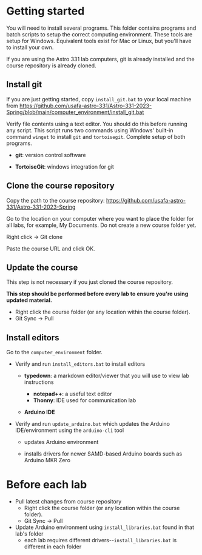 # Getting started

You will need to install several programs. This folder contains programs and batch scripts to setup the correct computing environment. These tools are setup for Windows. Equivalent tools exist for Mac or Linux, but you'll have to install your own. 

If you are using the Astro 331 lab computers, git is already installed and the course repository is already cloned. 



## Install git

If you are just getting started, copy `install_git.bat` to your local machine from https://github.com/usafa-astro-331/Astro-331-2023-Spring/blob/main/computer_environment/install_git.bat

Verify file contents using a text editor. You should do this before running any script. This script runs two commands using Windows' built-in command `winget` to install `git` and `tortoisegit`.  Complete setup of both programs. 

- **git**: version control software

- **TortoiseGit**: windows integration for git



## Clone the course repository

Copy the path to the course repository: https://github.com/usafa-astro-331/Astro-331-2023-Spring

Go to the location on your computer where you want to place the folder for all labs, for example, My Documents. Do not create a new course folder yet. 

Right click -> Git clone

Paste the course URL and click OK. 



## Update the course

This step is not necessary if you just cloned the course repository. 

**This step should be performed before every lab to ensure you're using updated material.** 

- Right click the course folder (or any location within the course folder). 
- Git Sync -> Pull



## Install editors

Go to the `computer_environment` folder. 

- Verify and run `install_editors.bat` to install editors

  - **typedown**: a markdown editor/viewer that you will use to view lab instructions
  
  
    - **notepad++**: a useful text editor
    - **Thonny**: IDE used for communication lab
  
  - **Arduino IDE**
  
- Verify and run `update_arduino.bat` which updates the Arduino IDE/environment using the `arduino-cli` tool

  - updates Arduino environment

  - installs drivers for newer SAMD-based Arduino boards such as Arduino MKR Zero




# Before each lab

- Pull latest changes from course repository
  - Right click the course folder (or any location within the course folder). 
  - Git Sync -> Pull
- Update Arduino environment using `install_libraries.bat` found in that lab's folder
  - each lab requires different drivers--`install_libraries.bat` is different in each folder

